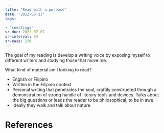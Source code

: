 ```yaml
---
title: "Read with a purpose"
date: "2022-05-13"
tags:

- "seedlings"
sr-due: 2022-07-07
sr-interval: 34
sr-ease: 270
---
```


The goal of my reading is develop a writing voice by exposing myself to different writers and studying those that move me.

What kind of material am I looking to read?

- English or Filipino
- Written in the Filipino context
- Personal writing that penetrates the soul, craftily constructed through a demonstration of strong handle of literary tools and devices. Talks about the big questions or leads the reader to be philosophical, to be in awe.
- Ideally they walk and talk about nature.

# References
